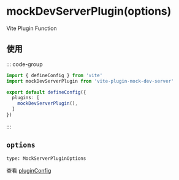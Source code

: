 # mockDevServerPlugin(options)

Vite Plugin Function

## 使用

::: code-group

``` ts [vite.config.ts]
import { defineConfig } from 'vite'
import mockDevServerPlugin from 'vite-plugin-mock-dev-server'

export default defineConfig({
  plugins: [
    mockDevServerPlugin(),
  ]
})
```

:::

## `options`

`type: MockServerPluginOptions`

查看 [pluginConfig](/guide/plugin-config)
